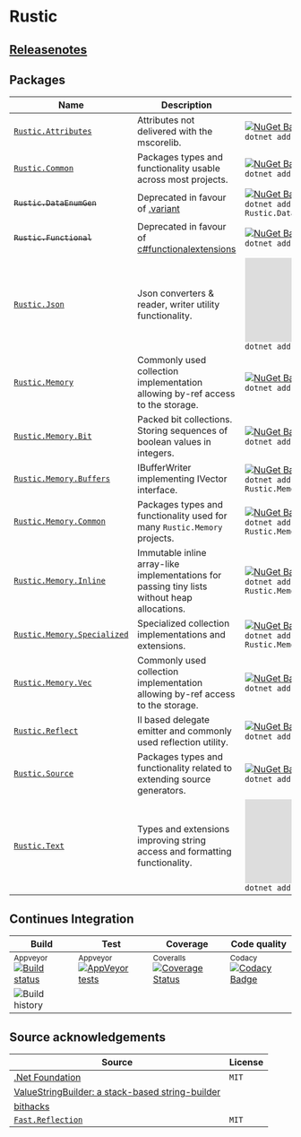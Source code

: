 # Rustic

## [Releasenotes](RELEASENOTES.md)

## Packages

| Name                                                                  | Description                                                                                               | Nuget                                                                                                                                                                                     |
| --------------------------------------------------------------------- | --------------------------------------------------------------------------------------------------------- | ----------------------------------------------------------------------------------------------------------------------------------------------------------------------------------------- |
| [`Rustic.Attributes`](doc/Rustic.Attributes/index.md)                 | Attributes not delivered with the mscorelib.                                                              | [![NuGet Badge](https://buildstats.info/nuget/Rustic.Attributes)](https://www.nuget.org/packages/Rustic.Attributes/) <br/> `dotnet add package Rustic.Common`                             |
| [`Rustic.Common`](doc/Rustic.Common/index.md)                         | Packages types and functionality usable across most projects.                                             | [![NuGet Badge](https://buildstats.info/nuget/Rustic.Common)](https://www.nuget.org/packages/Rustic.Common/) <br/> `dotnet add package Rustic.Common`                                     |
| ~~`Rustic.DataEnumGen`~~                                              | Deprecated in favour of [.variant](https://github.com/mknejp/dotvariant)                                  | [![NuGet Badge](https://buildstats.info/nuget/Rustic.DataEnumGen)](https://www.nuget.org/packages/Rustic.DataEnumGen/) <br/> `dotnet add package Rustic.DataEnumGen`                      |
| ~~`Rustic.Functional`~~                                               | Deprecated in favour of [c#functionalextensions](https://github.com/vkhorikov/CSharpFunctionalExtensions) | [![NuGet Badge](https://buildstats.info/nuget/Rustic.Functional)](https://www.nuget.org/packages/Rustic.Functional/) <br/> `dotnet add package Rustic.Functional`                         |
| [`Rustic.Json`](doc/Rustic.Json/index.md)                             | Json converters &amp; reader, writer utility functionality.                                               | [![NuGet Badge](https://buildstats.info/nuget/Rustic.Json)](https://www.nuget.org/packages/Rustic.Json/) <br/> `dotnet add package Rustic.Json`                                           |
| [`Rustic.Memory`](doc/Rustic.Memory/index.md)                         | Commonly used collection implementation allowing by-ref access to the storage.                            | [![NuGet Badge](https://buildstats.info/nuget/Rustic.Memory)](https://www.nuget.org/packages/Rustic.Memory/) <br/> `dotnet add package Rustic.Memory`                                     |
| [`Rustic.Memory.Bit`](doc/Rustic.Memory.Bit/index.md)                 | Packed bit collections. Storing sequences of boolean values in integers.                                  | [![NuGet Badge](https://buildstats.info/nuget/Rustic.Memory.Bit)](https://www.nuget.org/packages/Rustic.Memory.Bit/) <br/> `dotnet add package Rustic.Memory.Bit`                         |
| [`Rustic.Memory.Buffers`](doc/Rustic.Memory.Buffers/index.md)         | IBufferWriter implementing IVector interface.                                                             | [![NuGet Badge](https://buildstats.info/nuget/Rustic.Memory.Buffers)](https://www.nuget.org/packages/Rustic.Memory.Buffers/) <br/> `dotnet add package Rustic.Memory.Buffers`             |
| [`Rustic.Memory.Common`](doc/Rustic.Memory.Common/index.md)           | Packages types and functionality used for many `Rustic.Memory` projects.                                  | [![NuGet Badge](https://buildstats.info/nuget/Rustic.Memory.Common)](https://www.nuget.org/packages/Rustic.Memory.Common/) <br/> `dotnet add package Rustic.Memory.Common`                |
| [`Rustic.Memory.Inline`](doc/Rustic.Memory.Inline/index.md)           | Immutable inline array-like implementations for passing tiny lists without heap allocations.              | [![NuGet Badge](https://buildstats.info/nuget/Rustic.Memory.Inline)](https://www.nuget.org/packages/Rustic.Memory.Inline/) <br/> `dotnet add package Rustic.Memory.Inline`                |
| [`Rustic.Memory.Specialized`](doc/Rustic.Memory.Specialized/index.md) | Specialized collection implementations and extensions.                                                    | [![NuGet Badge](https://buildstats.info/nuget/Rustic.Memory.Specialized)](https://www.nuget.org/packages/Rustic.Memory.Specialized/) <br/> `dotnet add package Rustic.Memory.Specialized` |
| [`Rustic.Memory.Vec`](doc/Rustic.Memory.Vec/index.md)                 | Commonly used collection implementation allowing by-ref access to the storage.                            | [![NuGet Badge](https://buildstats.info/nuget/Rustic.Memory.Vec)](https://www.nuget.org/packages/Rustic.Memory.Vec/) <br/> `dotnet add package Rustic.Memory.Vec`                         |
| [`Rustic.Reflect`](doc/Rustic.Reflect/index.md)                       | Il based delegate emitter and commonly used reflection utility.                                           | [![NuGet Badge](https://buildstats.info/nuget/Rustic.Reflect)](https://www.nuget.org/packages/Rustic.Reflect/) <br/> `dotnet add package Rustic.Reflect`                                  |
| [`Rustic.Source`](doc/Rustic.Source/index.md)                         | Packages types and functionality related to extending source generators.                                  | [![NuGet Badge](https://buildstats.info/nuget/Rustic.Source)](https://www.nuget.org/packages/Rustic.Source/) <br/> `dotnet add package Rustic.Source`                                     |
| [`Rustic.Text`](doc/Rustic.Text/index.md)                             | Types and extensions improving string access and formatting functionality.                                | [![NuGet Badge](https://buildstats.info/nuget/Rustic.Text)](https://www.nuget.org/packages/Rustic.Text/) <br/> `dotnet add package Rustic.Source`                                         |

## Continues Integration

| Build                                                                                                                                                                                              | Test                                                                                                                                                                          | Coverage                                                                                                                                                                                      | Code quality                                                                                                                                                                                                                                                                                       |
| -------------------------------------------------------------------------------------------------------------------------------------------------------------------------------------------------- | ----------------------------------------------------------------------------------------------------------------------------------------------------------------------------- | --------------------------------------------------------------------------------------------------------------------------------------------------------------------------------------------- | -------------------------------------------------------------------------------------------------------------------------------------------------------------------------------------------------------------------------------------------------------------------------------------------------- |
| <sup>Appveyor</sup> [![Build status](https://ci.appveyor.com/api/projects/status/26phbh7xqhxet8fn/branch/master?svg=true)](https://ci.appveyor.com/project/ProphetLamb/rustic-sharp/branch/master) | <sup>Appveyor</sup> [![AppVeyor tests](https://img.shields.io/appveyor/tests/ProphetLamb/rustic-sharp)](https://ci.appveyor.com/project/ProphetLamb/rustic-sharp/build/tests) | <sup>Coveralls</sup> [![Coverage Status](https://coveralls.io/repos/github/ProphetLamb/rustic-sharp/badge.svg?branch=HEAD)](https://coveralls.io/github/ProphetLamb/rustic-sharp?branch=HEAD) | <sup>Codacy</sup> [![Codacy Badge](https://app.codacy.com/project/badge/Grade/316ddf1a416949c290607666c875b861)](https://www.codacy.com/gh/ProphetLamb/rustic-sharp/dashboard?utm_source=github.com&amp;utm_medium=referral&amp;utm_content=ProphetLamb/rustic-sharp&amp;utm_campaign=Badge_Grade) |
| ![Build history](https://buildstats.info/appveyor/chart/ProphetLamb/rustic-sharp/?branch=master)                                                                                                   |                                                                                                                                                                               |                                                                                                                                                                                               |                                                                                                                                                                                                                                                                                                    |

## Source acknowledgements

| Source                                                                                                                                                          | License |
| --------------------------------------------------------------------------------------------------------------------------------------------------------------- | ------- |
| [.Net Foundation](https://dotnetfoundation.org/)                                                                                                                | `MIT`   |
| [ValueStringBuilder: a stack-based string-builder](https://andrewlock.net/a-deep-dive-on-stringbuilder-part-6-vaulestringbuilder-a-stack-based-string-builder/) |         |
| [bithacks](https://graphics.stanford.edu/~seander/bithacks.html)                                                                                                |         |
| [`Fast.Reflection`](https://github.com/vexe/Fast.Reflection)                                                                                                    | `MIT`   |
